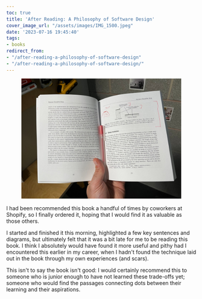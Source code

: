 ```yaml
---
toc: true
title: 'After Reading: A Philosophy of Software Design'
cover_image_url: "/assets/images/IMG_1500.jpeg"
date: '2023-07-16 19:45:40'
tags:
- books
redirect_from:
- "/after-reading-a-philosophy-of-software-design"
- "/after-reading-a-philosophy-of-software-design/"
---
```


<figure class="kg-card kg-image-card"><img src="/assets/images/IMG_1500.jpeg" /></figure>

I had been recommended this book a handful of times by coworkers at Shopify, so I finally ordered it, hoping that I would find it as valuable as those others.

I started and finished it this morning, highlighted a few key sentences and diagrams, but ultimately felt that it was a bit late for me to be reading this book. I think I absolutely would have found it more useful and pithy had I encountered this earlier in my career, when I hadn't found the technique laid out in the book through my own experiences (and scars).

This isn't to say the book isn't good: I would certainly recommend this to someone who is junior enough to have not learned these trade-offs yet; someone who would find the passages connecting dots between their learning and their aspirations.

